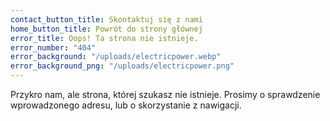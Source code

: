 ```yaml
---
contact_button_title: Skontaktuj się z nami
home_button_title: Powrót do strony głównej
error_title: Oops! Ta strona nie istnieje.
error_number: "404"
error_background: "/uploads/electricpower.webp"
error_background_png: "/uploads/electricpower.png"
---
```


Przykro nam, ale strona, której szukasz nie istnieje. Prosimy o
sprawdzenie wprowadzonego adresu, lub o skorzystanie z nawigacji.
